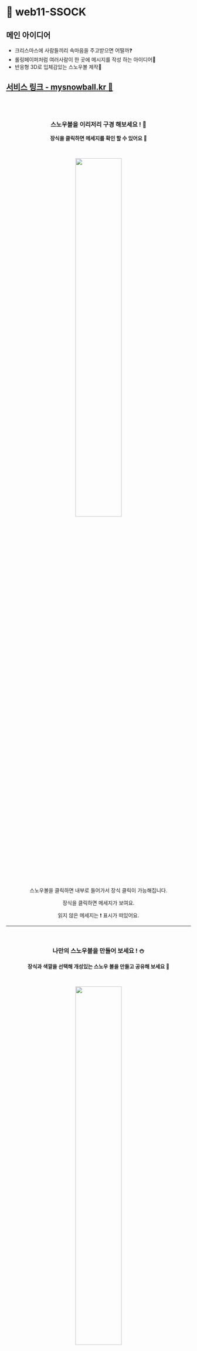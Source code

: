 # 🎄 web11-SSOCK

## 메인 아이디어
- 크리스마스에 사람들끼리 속마음을 주고받으면 어떨까❓
- 롤링페이퍼처럼 여러사람이 한 곳에 메시지를 작성 하는 아이디어📄
- 반응형 3D로 입체감있는 스노우볼 제작🔮

## [서비스 링크 - mysnowball.kr 🔮](https://www.mysnowball.kr)
  
<br><br>

<div align="center">

### 스노우볼을 이리저리 구경 해보세요 ! 🎄

**장식을 클릭하면 메세지를 확인 할 수 있어요 💝**

<br>

<img width="50%" src="https://github.com/boostcampwm2023/web11-SSOCK/assets/98443541/99ce2b72-ebc0-4875-8c04-aebf952b74a8"><br><br>

스노우볼을 클릭하면 내부로 들어가서 장식 클릭이 가능해집니다.

장식을 클릭하면 메세지가 보여요.

읽지 않은 메세지는 ❗ 표시가 떠있어요.

<hr><br>

### 나만의 스노우볼을 만들어 보세요 ! ⛄

**장식과 색깔을 선택해 개성있는 스노우 볼을 만들고 공유해 보세요 🔮**

<br>

<img width="50%" src="https://github.com/boostcampwm2023/web11-SSOCK/assets/98443541/ba41fd29-2cfc-4316-ac3b-ad8cccaeab88"><br><br>

원하는 장식과 색깔을 선택 할 수 있어요.

스노우볼의 이름을 직접 정해줄 수 있어요.

링크를 마음을 전달 받고 싶은 사람들에게 공유해요.

<hr><br>

### 공유 받은 스노우볼을 꾸며주세요 ! 🎁

**이쁜 장식을 만들어 따뜻한 말을 담은 메세지를 남겨보세요 ! 💌**

<br>

<img width="50%" src="https://github.com/boostcampwm2023/web11-SSOCK/assets/98443541/22d5ad9b-6611-4511-831f-833385008324"><br><br>

공유 받은 링크를 통해 스노우볼 주인의 장식을 구경해요.

스노우볼에 들어갈 장식을 직접 선택해요.

전하고 싶은 마음을 메세지에 담아 장식과 함께 전달해요. 

<hr>

</div>

## SSOCK 팀
<table align="center" width="100%">
  <th width="20%">J034</th>
  <th width="20%">J064</th>
  <th width="20%">J082</th>
  <th width="20%">J074</th>
  <th width="20%">J160</th>
  <tr>
    <td><img src="https://avatars.githubusercontent.com/u/98443541?v=5"/></td>
    <td><img src="https://avatars.githubusercontent.com/u/96722691?v=5"/></td>
    <td><img src="https://avatars.githubusercontent.com/u/62386148?v=5"/></td>
    <td><img src="https://avatars.githubusercontent.com/u/83938394?v=5"/></td>
    <td><img src="https://avatars.githubusercontent.com/u/33882299?v=5"/></td>
  </tr>
  <tr>
    <td align="center"><a href="https://github.com/kcwww">김찬우</a>
    </td>
    <td align="center"><a href="https://github.com/esthel7">서민아</a>
    </td>
    <td align="center"><a href="https://github.com/5nxtnxtnxt">오승엽</a>
    </td>
    <td align="center"><a href="https://github.com/yunuo46">송현우</a>
    </td>
    <td align="center"><a href="https://github.com/peageon">최진수</a>
  </tr>
  <tr>
    <td align="center">Front-End</td>
    <td align="center">Front-End</td>
    <td align="center">Front-End</td>
    <td align="center">Back-End</td>
    <td align="center">Back-End</td>
  </tr>
  <tr>
    <td align="center">잘 부탁드려요<br/>연말<br/>-낭만사냥꾼-</td>
    <td align="center">나도 3D사이트,,<br/>할 수 있다,,🔥</td>
    <td align="center">안녕하세요<br/>저는 오승엽입니다<br/>누군가는<br/>해야하잖아🤯</td>
    <td align="center">Back-End</td>
    <td align="center">백린이<br/>최진수입니다</td>
  </tr>
</table>

## 기술스택

<table>
    <thead>
        <tr>
            <th>분류</th>
            <th>기술 스택</th>
        </tr>
    </thead>
    <tbody>
        <tr>
            <td>
                <p>공통</p>
            </td>
            <td>
                <img src="https://img.shields.io/badge/TypeScript-3178C6?logo=typescript&logoColor=ffffff">
            </td>
        </tr>
        <tr>
            <td>
                  <p>프론트엔드</p>
            </td>
            <td>
                  <img src="https://img.shields.io/badge/React-61DAFB?logo=React&logoColor=white">
                  <img src="https://img.shields.io/badge/vite-646CFF?logo=vite&logoColor=white"/> 
                  <img src="https://img.shields.io/badge/styled-components-DB7093?logo=styled-components&logoColor=white"/>
                  <img src="https://img.shields.io/badge/Three.js-000000?logo=Three.js&logoColor=white">
            </td>
        </tr>
        <tr>
            <td>
                <p>백엔드</p>
            </td>
            <td>
                <img src="https://img.shields.io/badge/Nest.js-E0234E?logo=NestJS&logoColor=white"/>
                <img src="https://img.shields.io/badge/MySQL-4479A1?logo=MySQL&logoColor=white"/>
                <img src="https://img.shields.io/badge/MongoDB-47A248?logo=MongoDB&logoColor=white"/>
                <img src="https://img.shields.io/badge/Swagger-85EA2D?logo=Swagger&logoColor=white"/>
                <img src="https://img.shields.io/badge/TypeORM-FF4716?logo=typeorm&logoColor=white"/>
            </td>
        </tr>
                <tr>
            <td>
                <p>패키지 매니저</p>
            </td>
            <td>
              <img src="https://img.shields.io/badge/npm-CB3837?logo=npm&logoColor=white">
            </td>
        </tr>
                <tr>
            <td>
                <p>배포</p>
            </td>
            <td>
                <img src="https://img.shields.io/badge/Nginx-014532?logo=Nginx&logoColor=009639&">
                <img src="https://img.shields.io/badge/Naver Cloud Platform-03C75A?logo=naver&logoColor=ffffff">
                <img src="https://img.shields.io/badge/Docker-2496ED?&logo=Docker&logoColor=white">
                <img src="https://img.shields.io/badge/GitHub Actions-000000?logo=github-actions">
            </td>
        </tr>
        <tr>
            <td>
                <p>협업</p>
            </td>
            <td>
                <img src="https://img.shields.io/badge/Notion-000000?logo=Notion">
                <img src="https://img.shields.io/badge/Figma-F24E1E?logo=Figma&logoColor=ffffff">
                <img src="https://img.shields.io/badge/Discord-5865F2?logo=Discord&logoColor=ffffff">
                <img src="https://img.shields.io/badge/slack-4A154B?logo=slack&logoColor=white"/>
            </td>
        </tr>
    </tbody>
</table>

## 🔧 시스템 아키텍쳐

<img src="https://github.com/boostcampwm2023/web11-SSOCK/assets/33882299/7d1b46a0-265e-4197-87a9-98b170197678" width="70%"/>

## 기술적 도전

### 프론트엔드

이번 프로젝트를 통해 가장 중점적으로 생각한 부분은 `실제 사용자들이 사용할 서비스를 만들자` 였습니다.

프론트 엔드 팀원 모두 `React` 에 익숙하지 못했고, 어려운 기술적인 부분보다는 기초적인 부분에 충실하게 학습하여 구현을 해나가는것을 목표로 삼았습니다.

- ### 다양한 기기에서의 호환성

개발환경을 PC 환경에서 크롬으로 진행하며 반응형으로 프로젝트를 진행하였습니다.

간단한 프로토타입을 완성 후, 빠른 배포를 통해 여러 기기에서의 UI를 확인해보고 성능을 테스트 해보았습니다.

그 와중, 3D 모델 렌더링 과정에서의 최적화 문제를 발견하였고, `Three.js` 의 모델링의 `Mesh` 를 조절하고 rAF 기반인 `useFrame` 을 여러개를 사용하지 않고 하나의 컴포넌트로 묶어 최적화를 진행하여 갤럭시 S10 기준 GPU 를 98% 에서 70% 가량으로 렌더링 성능을 낮추었습니다.

다음으로, 아이폰 `IOS` 17 버전 이후로 사파리 어플리케이션에서 문제가 나타나게 되었고, 기존 화면의 크기를 자동으로 계산해주는 `100vh` 에서 직접 렌더링 되는 화면을 계산해 카카오톡, 인스타그램과 같은 임베드 웹까지 적절하게 렌더링 될수 있도록 수정하였습니다.

[🖥️100vh 기기문제](https://delicious-halloumi-7ae.notion.site/100vh-7af4bdb4c46c46268d818217b3fd53cb?pvs=4)

다음으로 매번 배포해서 모바일 환경을 실시간으로 CSS 를 디버깅하기에 어려움이 있어 여러 방법을 도입하였습니다.

- 구글 크롬 스마트폰 모바일 개발자 도구 (안드로이드)
- 유료 프로그램
- vite 로컬 호스트 연결

이렇게 세가지 방법을 찾아보았고 그중에 가장 접근성이 좋은 vite 로컬 호스트 연결을 선택하였습니다.

`vite.config.ts` 의 host를 설정해 같은 네트워크를 공유하여 실시간으로 모바일 환경을 볼 수 있었습니다.

<br>
<div align="center">
  <img src="https://github.com/boostcampwm2023/web11-SSOCK/assets/98443541/4aef3695-5b83-4dd9-8dfe-e6d66e6c4656" alt="react-components" width="60%">
</div>
<br>

- ### 리렌더링 최적화

SSOCK 팀 프론트엔드에서 설계한 컴포넌트 구조의 간략한 시각화는 다음과 같습니다.

<br>
<div align="center">
  <img src="https://github.com/boostcampwm2023/web11-SSOCK/assets/98443541/77e3d6ec-7e90-4ebd-8727-d91520b64283" alt="react-components" width="90%">
</div>
<br>

크게 `Three.js` 로 렌더링한 Canvas 컴포넌트와 UI 를 구분지어 설계하였습니다.

3D 모델을 렌더링 하는것은 성능에 큰 영향이 있었고, 프로젝트 기준 애니메이션 효과가 많이 들어가 리렌더링을 하게 된다면 애니메이션 효과들이 처음부터 시작되어 (위 소개 GIF 예시로 장식이 다시 떨어지는 문제) 사용자 경험에 부정적 영향을 줄 수 있었습니다.

따라서 리렌더링에 사용되는 `useState` 훅을 UI 내부에서 사용하려 시도하였고, 그로인해 Canvas 컴포넌트와의 `depth` 차이에 대해 깊게 고민하고 사용하게 되었습니다.

또한 기존 React 에 기본기에 충실하기 위해 다른 상태관리 라이브러리를 사용하지 않고 `useContext` 훅을 사용해 상태관리를 하였습니다.

각 라우팅된 페이지들의 공통적으로 사용되는 데이터들을 정의해주고 `Provider` 로 하위 컴포넌트들을 감싸 Canvas 와 UI 모두 동일한 데이터를 제공하였습니다.

그로인해 Canvas로 렌더링된 장식 모델에 대한 이벤트처리를 UI 에서 처리할수 있어 Canvas 를 리렌더링 하지 않고 정상적으로 메세지를 띄울수 있었습니다.

하지만 반대의 경우도 고려를 해야할 필요가 생기게 되어 문제가 되었습니다.

읽지않은 메세지의 경우 Canvas 에서 3D 모델 ❗ 로 렌더링 하였는데, 장식을 클릭하였을때 UI 와 Canvas 모두 리렌더링을 동시에 해야 하는 경우가 생기게 되었고, 메세지를 읽을 때마다 3D 모델이 리렌더링 되어 다시 떨어지게 되었습니다.

이때 컴포넌트의 `props` 를 비교해 이전 값과 같으면 리렌더링을 하지 않는 **`React.memo`** 고차 컴포넌트를 사용하여 해결하였습니다.

<br>
<table align="center" width="100%">
  <th width="20%">React.memo 적용 전</th>
  <th width="20%">React.memo 적용 후</th>
  <tr>
    <td><img src="https://github.com/boostcampwm2023/web11-SSOCK/assets/98443541/bdef8c62-cd15-4d2a-90c5-23eddbf66f3e"/></td>
    <td><img src="https://github.com/boostcampwm2023/web11-SSOCK/assets/98443541/29ad7d51-e755-41ca-b7b9-872d56636549"/></td>
  </tr>
</table>
<br>



[😧 useContext 상태관리](https://delicious-halloumi-7ae.notion.site/useContext-3da416204dc24f3b879e3520241a2d45?pvs=4)

[📝 React.memo 를 통한 최적화](https://delicious-halloumi-7ae.notion.site/React-memo-223350a204a84227bfb100d424f5b656?pvs=4)

- ### 사용자 경험 최적화

네이버 부스트캠프 챌린지때 읽었던 `함께 자라기` 책을 읽고 애자일 방법론에 대해 알게 되었고, 팀원들과 함께 이번 프로젝트에 적용해보기로 결정하였습니다.

3주차 부터 프로토타입이 나오게 되면서 개발자들의 입장과 사용자들의 입장 차이가 상당히 다르다는 것을 경험하게 되었습니다.



피드백 수용한 사용자 편의성 개선


<br>
<table align="center" width="100%">
  <th width="20%">피드백 수용 전</th>
  <th width="20%">피드백 수용 후</th>
  <tr>
    <td><img src="https://github.com/boostcampwm2023/web11-SSOCK/assets/98443541/94c19a5f-67b4-421f-aa0b-c3653fdc0402" width="400"/></td>
    <td><img src="https://github.com/boostcampwm2023/web11-SSOCK/assets/98443541/dd104ca3-e053-4fb3-8d5f-b1def6588463" width="400"/></td>
  </tr>
  <tr>
    <td><img src="https://github.com/boostcampwm2023/web11-SSOCK/assets/98443541/833aedc7-4838-4e25-b332-ac71409e48b5" width="400"/></td>
    <td><img src="https://github.com/boostcampwm2023/web11-SSOCK/assets/98443541/a3138ac5-60fd-4452-9759-7506721a266e" width="400"/></td>
  </tr>
</table>
<br>

매주 여러 사용자들에게 피드백을 받으며 프로젝트를 보완하고 수정하였습니다.

---

### 백엔드 기술적 도전

저희 백엔드 팀원이 이번 프로젝트를 통해 가장 중점적으로 생각한 부분은 많은 이용자들을 고려한 서버 구성 및 효율적인 설계입니다

백엔드 팀원 모두 실제 배포 및 Nest.js가 처음이었고, 새로운 기술들을 도입하기 보다는 기존에 많이 사용하는 기술 스택을 더 깊이있게 공부하며 사용하는 것을 목표로 잡았습니다

- ### 인프라 설계

NCP를 이용하여 실제 사용되는 인프라 구조와 비슷하게 백엔드 인프라를 구축하는것이 저희의 목표였습니다. 

VPC안에 Nginx를 실행하는 웹서버를 공개 서브넷에 빼주고 WAS서버와 데이터베이스 서버를 비공개 서브넷에 넣어주었습니다.

비공개 서브넷을 사용해서 백엔드 서버와 데이터베이스의 외부접근을 막아줌으로 1차 보호를 해주었습니다. 

CI/CD를 구성하는 과정에서 백엔드서버가 비공개 서브넷에 포함되어있어 백엔드 서버에 배포가 되지 않는 에러가 발생했습니다. 처음에는 VPC를 완전히 이해하지 못한 상황이라 해당 에러가 뜨는 이유를 찾지 못했습니다. 면밀한 검사 후 문제를 찾았고 백엔드 서버의 배포를 위해서 NAT 게이트웨이를 추가해줘서 외부에서의 incoming 통신은 차단하지만 백엔드서버에서의 outgoing 통신은 열어주어서 배포를 할 수 있었습니다.

<img src="https://github.com/boostcampwm2023/web11-SSOCK/assets/33882299/3d69be5c-45e8-4c93-8d75-9b0fd1efd3aa" width="80%"/>

- ### 악성 사용자 예방

유사한 다른 프로젝트를 참고하니, DDOS 공격으로 서버에 과부하가 걸리거나 예상치 못한 비용이 나오는 등의 문제가 있었습니다. 저희는 이를 예방하기 위해 ip별로 rate-limiting을 적용하여 요청이 비정상적으로 몰리는 ip를 차단했습니다

- ### 쿼리 최적화

TypeORM을 사용하다보니 편리한 내장 함수에 의존하게 되어 실제로 쿼리가 어떻게 전송되고 설계되는 지 명확하지가 않았습니다. 그래서 저희는 쿼리 로그를 기록하며 필요하다면 rawQuery를 설계하여 서비스 로직을 구성했습니다. 

## 프로젝트 진행

- [🪧기획서](https://delicious-halloumi-7ae.notion.site/1562397628e946af8079141976c2c05f)
- [🎨디자인](https://www.figma.com/file/gjkpvDvtIXvIbQeYnRAxXT/%EC%8A%A4%EB%85%B8%EC%9A%B0%EB%B3%BC-ssock-%EB%82%B4-%EB%A7%88%EC%9D%8C?type=design&node-id=0%3A1&mode=design&t=syUy3ZT9jZUE0Zjm-1)
- [🧑‍💻트러블슈팅 및 기술로그](https://delicious-halloumi-7ae.notion.site/05ad5353254b49d1aef2021f773f79f0)
- [📓그라운드 룰](https://delicious-halloumi-7ae.notion.site/5755ab5457d843129355de5b4e22a538)
- [🏠깃허브 컨벤션](https://delicious-halloumi-7ae.notion.site/35419f77b8fb4cf0b6dc62776540062a)
- [☑️코딩 및 브랜치 컨벤션](https://delicious-halloumi-7ae.notion.site/TODO-3e94a37008054e1dbf069924e4b326d1)
- [🔙백로그](https://delicious-halloumi-7ae.notion.site/bb4f7bbba3b147a39cd425c70a187049)
- [📘회의록](https://delicious-halloumi-7ae.notion.site/5e446ce68cb84ead801fd98eb9419811?pvs=4)



<hr>

더 자세한 기록은 노션과 위키를 확인해주세요.

## [Wiki](https://github.com/boostcampwm2023/web11-SSOCK/wiki)

## [Notion](https://delicious-halloumi-7ae.notion.site/SSOCK-By-SSOCK-ada468a8b135435bb8acc1c50a2a9c0c?pvs=4)



